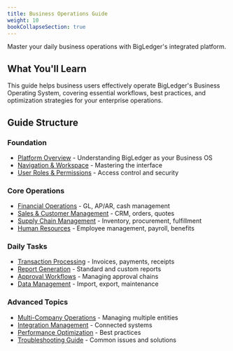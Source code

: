 ```yaml
---
title: Business Operations Guide
weight: 10
bookCollapseSection: true
---
```


Master your daily business operations with BigLedger's integrated platform.

## What You'll Learn

This guide helps business users effectively operate BigLedger's Business Operating System, covering essential workflows, best practices, and optimization strategies for your enterprise operations.

## Guide Structure

### Foundation
- [Platform Overview](/user-guide/platform-overview/) - Understanding BigLedger as your Business OS
- [Navigation & Workspace](/user-guide/navigation/) - Mastering the interface
- [User Roles & Permissions](/user-guide/roles/) - Access control and security

### Core Operations
- [Financial Operations](/user-guide/finance/) - GL, AP/AR, cash management
- [Sales & Customer Management](/user-guide/sales/) - CRM, orders, quotes
- [Supply Chain Management](/user-guide/supply-chain/) - Inventory, procurement, fulfillment
- [Human Resources](/user-guide/hr/) - Employee management, payroll, benefits

### Daily Tasks
- [Transaction Processing](/user-guide/transactions/) - Invoices, payments, receipts
- [Report Generation](/user-guide/reporting/) - Standard and custom reports
- [Approval Workflows](/user-guide/workflows/) - Managing approval chains
- [Data Management](/user-guide/data/) - Import, export, maintenance

### Advanced Topics
- [Multi-Company Operations](/user-guide/multi-company/) - Managing multiple entities
- [Integration Management](/user-guide/integrations/) - Connected systems
- [Performance Optimization](/user-guide/optimization/) - Best practices
- [Troubleshooting Guide](/user-guide/troubleshooting/) - Common issues and solutions
